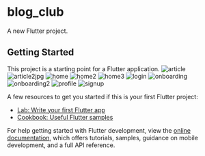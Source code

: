 # blog_club

A new Flutter project.

## Getting Started

This project is a starting point for a Flutter application.
![article](https://github.com/hooshyara/Flutter_Blog_Club/assets/149066719/c8aff166-50ea-4d09-b743-ca195d7f752b)
![article2jpg](https://github.com/hooshyara/Flutter_Blog_Club/assets/149066719/b83e111d-7a69-4b9b-831c-a92f438db3b5)
![home](https://github.com/hooshyara/Flutter_Blog_Club/assets/149066719/a9ad9118-0d81-4d1a-8f68-8c3ac988254b)
![home2](https://github.com/hooshyara/Flutter_Blog_Club/assets/149066719/86cbc423-70c6-4d45-9f0d-8450cd69316b)
![home3](https://github.com/hooshyara/Flutter_Blog_Club/assets/149066719/8a2740f6-efc0-46d4-8581-a7e891b9bfbc)
![login](https://github.com/hooshyara/Flutter_Blog_Club/assets/149066719/4e4d70e4-eee0-4407-b225-43225140e570)
![onboarding](https://github.com/hooshyara/Flutter_Blog_Club/assets/149066719/64633249-2439-4065-a911-6c36d40f7997)
![onboarding2](https://github.com/hooshyara/Flutter_Blog_Club/assets/149066719/e6f9f6fa-8333-49a5-ac2e-668726c73e78)
![profile](https://github.com/hooshyara/Flutter_Blog_Club/assets/149066719/3faa41b5-b4c5-4108-9d44-3fb09d69b1b6)
![signup](https://github.com/hooshyara/Flutter_Blog_Club/assets/149066719/9a57f62a-9075-4828-a270-a3470a6dc7a4)








A few resources to get you started if this is your first Flutter project:

- [Lab: Write your first Flutter app](https://docs.flutter.dev/get-started/codelab)
- [Cookbook: Useful Flutter samples](https://docs.flutter.dev/cookbook)

For help getting started with Flutter development, view the
[online documentation](https://docs.flutter.dev/), which offers tutorials,
samples, guidance on mobile development, and a full API reference.
